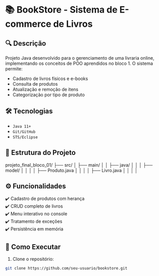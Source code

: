 # 📚 BookStore - Sistema de E-commerce de Livros

## 🔍 Descrição
Projeto Java desenvolvido para o gerenciamento de uma livraria online, implementando os conceitos de POO aprendidos no bloco 1. O sistema permite:

- Cadastro de livros físicos e e-books
- Consulta de produtos
- Atualização e remoção de itens
- Categorização por tipo de produto

## 🛠 Tecnologias
- `Java 11+`
- `Git/GitHub`
- `STS/Eclipse`

## 📂 Estrutura do Projeto
projeto_final_bloco_01/
├── src/
│   ├── main/
│   │   ├── java/
│   │   │   ├── model/
│   │   │   │   ├── Produto.java
│   │   │   │   ├── Livro.java
│   │   │   │  


## ⚙️ Funcionalidades
✔️ Cadastro de produtos com herança  
✔️ CRUD completo de livros  
✔️ Menu interativo no console  
✔️ Tratamento de exceções  
✔️ Persistência em memória  

## 🚀 Como Executar
1. Clone o repositório:
```bash
git clone https://github.com/seu-usuario/bookstore.git
